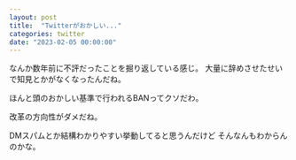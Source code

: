 ```yaml
---
layout: post
title:  "Twitterがおかしい..."
categories: twitter
date: "2023-02-05 00:00:00"
---
```


なんか数年前に不評だったことを掘り返している感じ。
大量に辞めさせたせいで知見とかがなくなったんだね。

ほんと頭のおかしい基準で行われるBANってクソだわ。

改革の方向性がダメだね。

DMスパムとか結構わかりやすい挙動してると思うんだけど
そんなんもわからんのかな。
